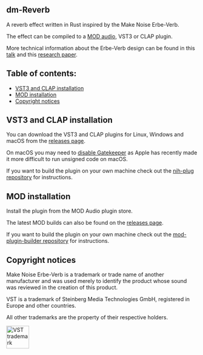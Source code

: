 ## dm-Reverb

A reverb effect written in Rust inspired by the Make Noise Erbe-Verb.

The effect can be compiled to a [MOD audio](https://mod.audio/), VST3 or CLAP plugin.

More technical information about the Erbe-Verb design can be found in this [talk](https://youtu.be/Il_qdtQKnqk?si=oGm_0KLFcN9MhcBE) and this [research paper](https://quod.lib.umich.edu/cgi/p/pod/dod-idx/building-the-erbe-verb-extending-the-feedback-delay-network.pdf?c=icmc;idno=bbp2372.2015.054;format=pdf).

## Table of contents:

- [VST3 and CLAP installation](#VST3-and-CLAP-installation)
- [MOD installation](#MOD-installation)
- [Copyright notices](#Copyright-notices)

## VST3 and CLAP installation

You can download the VST3 and CLAP plugins for Linux, Windows and macOS from the [releases page](https://github.com/davemollen/dm-Reverb/releases).

On macOS you may need to [disable Gatekeeper](https://disable-gatekeeper.github.io/) as Apple has recently made it more difficult to run unsigned code on macOS.

If you want to build the plugin on your own machine check out the [nih-plug repository](https://github.com/robbert-vdh/nih-plug) for instructions.

## MOD installation

Install the plugin from the MOD Audio plugin store.

The latest MOD builds can also be found on the [releases page](https://github.com/davemollen/dm-Reverb/releases).

If you want to build the plugin on your own machine check out the [mod-plugin-builder repository](https://github.com/moddevices/mod-plugin-builder) for instructions.

## Copyright notices

Make Noise Erbe-Verb is a trademark or trade name of another manufacturer and was used merely to identify the product whose sound was reviewed in the creation of this product.

VST is a trademark of Steinberg Media Technologies GmbH, registered in Europe and other countries.

All other trademarks are the property of their respective holders.

<img src="https://steinbergmedia.github.io/vst3_dev_portal/resources/licensing_6.png" width="60" height="auto" alt="VST trademark">
